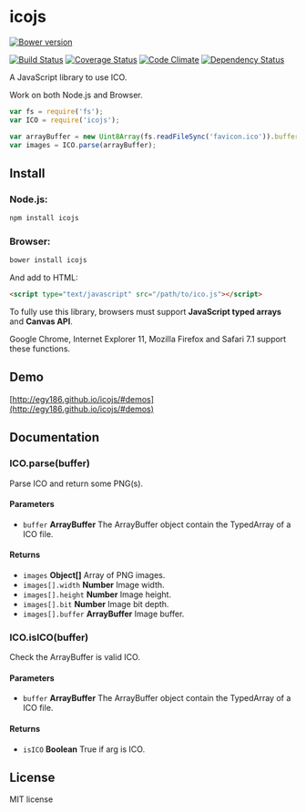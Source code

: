 # icojs

[![Bower version](https://img.shields.io/bower/v/icojs.svg?style=flat)](https://github.com/egy186/icojs)

[![Build Status](https://img.shields.io/travis/egy186/icojs.svg?style=flat)](https://travis-ci.org/egy186/icojs)
[![Coverage Status](https://img.shields.io/coveralls/egy186/icojs.svg?style=flat)](https://coveralls.io/r/egy186/icojs)
[![Code Climate](https://img.shields.io/codeclimate/github/egy186/icojs.svg?style=flat)](https://codeclimate.com/github/egy186/icojs)
[![Dependency Status](https://img.shields.io/david/egy186/icojs.svg?style=flat)](https://david-dm.org/egy186/icojs)

A JavaScript library to use ICO.

Work on both Node.js and Browser.

```js
var fs = require('fs');
var ICO = require('icojs');

var arrayBuffer = new Uint8Array(fs.readFileSync('favicon.ico')).buffer;
var images = ICO.parse(arrayBuffer);
```

## Install

### Node.js:

```sh
npm install icojs
```

### Browser:

```sh
bower install icojs
```

And add to HTML:

```html
<script type="text/javascript" src="/path/to/ico.js"></script>
```

To fully use this library, browsers must support **JavaScript typed arrays** and **Canvas API**.

Google Chrome, Internet Explorer 11, Mozilla Firefox and Safari 7.1 support these functions.

## Demo

[http://egy186.github.io/icojs/#demos](http://egy186.github.io/icojs/#demos)

## Documentation

### ICO.parse(buffer)

Parse ICO and return some PNG(s).

#### Parameters

- `buffer` **ArrayBuffer** The ArrayBuffer object contain the TypedArray of a ICO file.

#### Returns

- `images` **Object[]** Array of PNG images.
- `images[].width` **Number** Image width.
- `images[].height` **Number** Image height.
- `images[].bit` **Number** Image bit depth.
- `images[].buffer` **ArrayBuffer** Image buffer.

### ICO.isICO(buffer)

Check the ArrayBuffer is valid ICO.

#### Parameters

- `buffer` **ArrayBuffer** The ArrayBuffer object contain the TypedArray of a ICO file.

#### Returns

- `isICO` **Boolean** True if arg is ICO.

## License

MIT license
